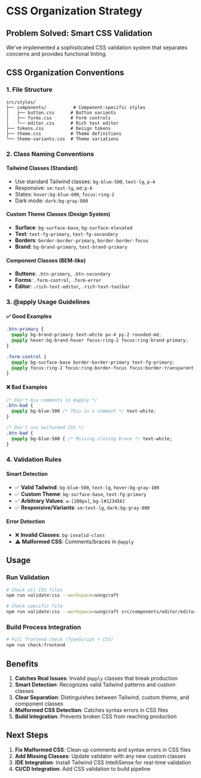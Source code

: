 # CSS Organization Strategy

## **Problem Solved: Smart CSS Validation**

We've implemented a sophisticated CSS validation system that separates concerns and provides functional linting.

## **CSS Organization Conventions**

### **1. File Structure**

```
src/styles/
├── components/          # Component-specific styles
│   ├── button.css      # Button variants
│   ├── forms.css       # Form controls
│   └── editor.css      # Rich text editor
├── tokens.css          # Design tokens
├── theme.css           # Theme definitions
└── theme-variants.css  # Theme variations
```

### **2. Class Naming Conventions**

#### **Tailwind Classes** (Standard)

- Use standard Tailwind classes: `bg-blue-500`, `text-lg`, `p-4`
- Responsive: `sm:text-lg`, `md:p-6`
- States: `hover:bg-blue-600`, `focus:ring-2`
- Dark mode: `dark:bg-gray-800`

#### **Custom Theme Classes** (Design System)

- **Surface**: `bg-surface-base`, `bg-surface-elevated`
- **Text**: `text-fg-primary`, `text-fg-secondary`
- **Borders**: `border-border-primary`, `border-border-focus`
- **Brand**: `bg-brand-primary`, `text-brand-primary`

#### **Component Classes** (BEM-like)

- **Buttons**: `.btn-primary`, `.btn-secondary`
- **Forms**: `.form-control`, `.form-error`
- **Editor**: `.rich-text-editor`, `.rich-text-toolbar`

### **3. @apply Usage Guidelines**

#### **✅ Good Examples**

```css
.btn-primary {
  @apply bg-brand-primary text-white px-4 py-2 rounded-md;
  @apply hover:bg-brand-hover focus:ring-2 focus:ring-brand-primary;
}

.form-control {
  @apply bg-surface-base border-border-primary text-fg-primary;
  @apply focus:ring-2 focus:ring-border-focus focus:border-transparent;
}
```

#### **❌ Bad Examples**

```css
/* Don't mix comments in @apply */
.btn-bad {
  @apply bg-blue-500 /* This is a comment */ text-white;
}

/* Don't use malformed CSS */
.btn-bad {
  @apply bg-blue-500 { /* Missing closing brace */ text-white;
}
```

### **4. Validation Rules**

#### **Smart Detection**

- ✅ **Valid Tailwind**: `bg-blue-500`, `text-lg`, `hover:bg-gray-100`
- ✅ **Custom Theme**: `bg-surface-base`, `text-fg-primary`
- ✅ **Arbitrary Values**: `w-[200px]`, `bg-[#123456]`
- ✅ **Responsive/Variants**: `sm:text-lg`, `dark:bg-gray-800`

#### **Error Detection**

- ❌ **Invalid Classes**: `bg-invalid-class`
- ⚠️ **Malformed CSS**: Comments/braces in `@apply`

## **Usage**

### **Run Validation**

```bash
# Check all CSS files
npm run validate:css --workspace=songcraft

# Check specific file
npm run validate:css --workspace=songcraft src/components/editor/editor.css
```

### **Build Process Integration**

```bash
# Full frontend check (TypeScript + CSS)
npm run check:frontend
```

## **Benefits**

1. **Catches Real Issues**: Invalid `@apply` classes that break production
2. **Smart Detection**: Recognizes valid Tailwind patterns and custom classes
3. **Clear Separation**: Distinguishes between Tailwind, custom theme, and component classes
4. **Malformed CSS Detection**: Catches syntax errors in CSS files
5. **Build Integration**: Prevents broken CSS from reaching production

## **Next Steps**

1. **Fix Malformed CSS**: Clean up comments and syntax errors in CSS files
2. **Add Missing Classes**: Update validator with any new custom classes
3. **IDE Integration**: Install Tailwind CSS IntelliSense for real-time validation
4. **CI/CD Integration**: Add CSS validation to build pipeline
